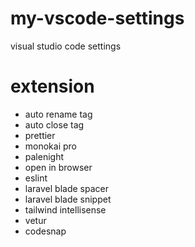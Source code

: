 # my-vscode-settings
visual studio code settings


# extension

- auto rename tag
- auto close tag
- prettier
- monokai pro
- palenight
- open in browser
- eslint
- laravel blade spacer
- laravel blade snippet
- tailwind intellisense
- vetur
- codesnap
